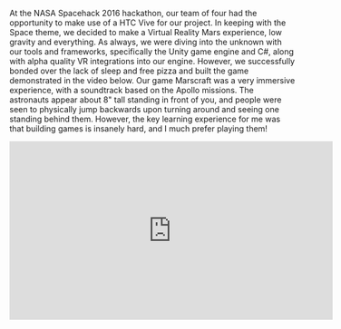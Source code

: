 At the NASA Spacehack 2016 hackathon, our team of four had the opportunity to make use of a HTC Vive for our project. In keeping with the Space theme, we decided to make a Virtual Reality Mars experience, low gravity and everything. As always, we were diving into the unknown with our tools and frameworks, specifically the Unity game engine and C#, along with alpha quality VR integrations into our engine. However, we successfully bonded over the lack of sleep and free pizza and built the game demonstrated in the video below. Our game Marscraft was a very immersive experience, with a soundtrack based on the Apollo missions. The astronauts appear about 8" tall standing in front of you, and people were seen to physically jump backwards upon turning around and seeing one standing behind them. However, the key learning experience for me was that building games is insanely hard, and I much prefer playing them!

<iframe width="570" height="315" src="https://www.youtube.com/embed/ETx9pPR-nQ0" frameborder="0" allowfullscreen></iframe>
